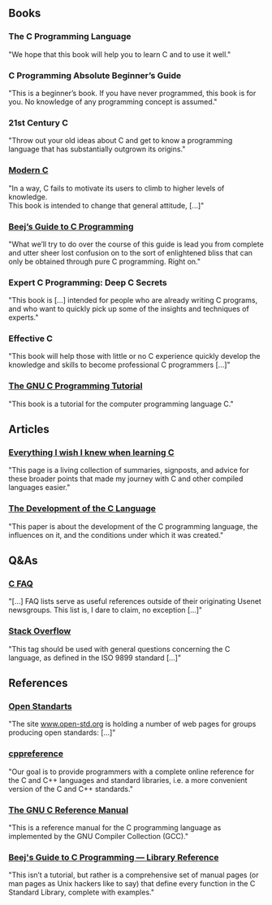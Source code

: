 ## Books
### The C Programming Language
"We hope that this book will help you to learn C and to use it well."
### C Programming Absolute Beginner’s Guide
"This is a beginner’s book. If you have never programmed, this book is for you. No knowledge of any programming concept is assumed."
### 21st Century C
"Throw out your old ideas about C and get to know a programming language that has substantially outgrown its origins."
### [Modern C](https://gustedt.gitlabpages.inria.fr/modern-c/)
"In a way, C fails to motivate its users to climb to higher
levels of knowledge.\
This book is intended to change that general attitude, [...]"
### [Beej’s Guide to C Programming](https://beej.us/guide/bgc/)
"What we’ll try to do over the course of this guide is lead you from complete and utter sheer lost confusion
on to the sort of enlightened bliss that can only be obtained through pure C programming. Right on."
### Expert C Programming: Deep C Secrets
"This book is [...] intended for people who are already writing C programs, and who want to quickly pick up some of the insights and techniques of experts."
### Effective C
"This book will help those with little or no C experience quickly develop the knowledge and skills to become professional C programmers [...]"
### [The GNU C Programming Tutorial](http://www.crasseux.com/books/)
"This book is a tutorial for the computer programming language C."

## Articles
### [Everything I wish I knew when learning C](https://tmewett.com/c-tips/)
"This page is a living collection of summaries, signposts, and advice for these broader points that made my journey with C and other compiled languages easier."
### [The Development of the C Language](https://www.bell-labs.com/usr/dmr/www/chist.html)
"This paper is about the development of the C programming language, the influences on it, and the conditions under which it was created."

## Q&As
### [C FAQ](http://www.c-faq.com/)
"[...] FAQ lists serve as useful references outside of their originating Usenet newsgroups. This list is, I dare to claim, no exception [...]"
### [Stack Overflow](https://stackoverflow.com/tags/c/info)
"This tag should be used with general questions concerning the C language, as defined in the ISO 9899 standard [...]"

## References
### [Open Standarts](https://www.open-std.org/JTC1/SC22/WG14/)
"The site www.open-std.org is holding a number of web pages for groups producing open standards: [...]"
### [cppreference](https://en.cppreference.com/w/c)
"Our goal is to provide programmers with a complete online reference for the C and C++ languages and standard libraries, i.e. a more convenient version of the C and C++ standards."
### [The GNU C Reference Manual](https://www.gnu.org/software/gnu-c-manual/)
"This is a reference manual for the C programming language as implemented by the GNU Compiler Collection (GCC)."
### [Beej's Guide to C Programming — Library Reference](https://beej.us/guide/bgclr/)
"This isn’t a tutorial, but rather is a comprehensive set of manual pages (or man pages as Unix hackers like
to say) that define every function in the C Standard Library, complete with examples."
